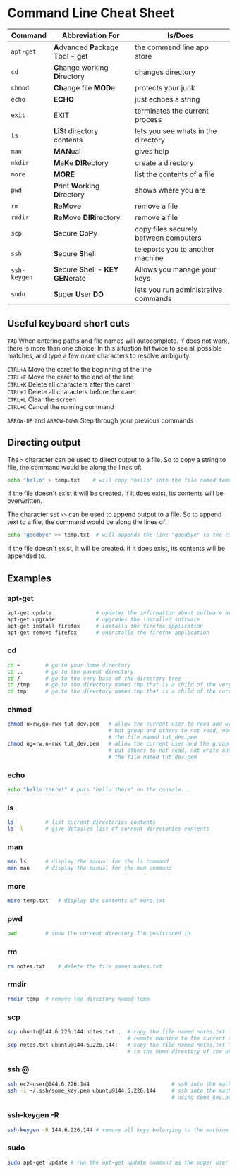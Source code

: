 # Command Line Cheat Sheet


| Command   | Abbreviation For                        | Is/Does |
|-----------|-----------------------------------------|---------|
| `apt-get` | **A**dvanced **P**ackage **T**ool - get | the command line app store |
| `cd`      | **C**hange working **D**irectory        | changes directory |
| `chmod`   | **Ch**ange file **MOD**e                | protects your junk |
| `echo`    | **ECHO**                                | just echoes a string |
| `exit`    | EXIT                                    | terminates the current process |
| `ls`      | **L**i**S**t directory contents         | lets you see whats in the directory |
| `man`     | **MAN**ual                              | gives help |
| `mkdir`   | **M**a**K**e **DIR**ectory              | create a directory |
| `more`    | **MORE**                                | list the contents of a file |
| `pwd`     | **P**rint **W**orking **D**irectory     | shows where you are |
| `rm`      | **R**e**M**ove                          | remove a file |
| `rmdir`   | **R**e**M**ove **DIR**irectory          | remove a file |
| `scp`     | **S**ecure **C**o**P**y                 | copy files securely between computers |
| `ssh`     | **S**ecure **Sh**ell                    | teleports you to another machine |
| `ssh-keygen` | **S**ecure **Sh**ell - **KEY** **GEN**erate | Allows you manage your keys |
| `sudo`    | **S**uper **U**ser **DO**               | lets you run administrative commands |

## Useful keyboard short cuts

`TAB`       When entering paths and file names will autocomplete. If does not work, there is more than one choice.
            In this situation hit twice to see all possible matches, and type a few more characters to resolve ambiguity.

`CTRL+A`    Move the caret to the beginning of the line<br />
`CTRL+E`    Move the caret to the end of the line<br />
`CTRL+K`    Delete all characters after the caret<br />
`CTRL+J`    Delete all characters before the caret<br />
`CTRL+L`    Clear the screen<br />
`CTRL+C`    Cancel the running command<br />

`ARROW-UP` and `ARROW-DOWN` Step through your previous commands

## Directing output

The `>` character can be used to direct output to a file. So to copy a string to file, the command would be along
the lines of:

```bash
echo "hello" > temp.txt    # will copy "hello" into the file named temp.text
```

If the file doesn't exist it will be created. If it does exist, its contents will be overwritten.

The character set `>>` can be used to append output to a file. So to append text to a file, the command would be
along the lines of:

```bash
echo "goodbye" >> temp.txt  # will appends the line "goodbye" to the contents of temp.txt
```

If the file doesn't exist, it will be created. If it does exist, its contents will be appended to.

## Examples

### apt-get

```bash
apt-get update              # updates the information about software available
apt-get upgrade             # upgrades the installed software
apt-get install firefox     # installs the firefox application
apt-get remove firefox      # uninstalls the firefox application
```

### cd <directory>

```bash
cd ~        # go to your home directory
cd ..       # go to the parent directory
cd /        # go to the very base of the directory tree
cd /tmp     # go to the directory named tmp that is a child of the very base of the directory tree
cd tmp      # go to the directory named tmp that is a child of the current directory
```

### chmod <mode> <file>

```bash
chmod u=rw,go-rwx tut_dev.pem   # allow the current user to read and write, 
                                # but group and others to not read, not write and not execute
                                # the file named tut_dev.pem
chmod ug=rw,o-rwx tut_dev.pem   # allow the current user and the group to read and write, 
                                # but others to not read, not write and not execute  
                                # the file named tut_dev.pem
```

### echo <string>

```bash
echo "hello there!" # puts "hello there" on the console...
```

### ls

```bash
ls          # list current directories contents
ls -l       # give detailed list of current directories contents
```

### man <command>

```bash
man ls      # display the manual for the ls command
man man     # display the manual for the man command
```

### more <filename>

```bash
more temp.txt   # display the contents of more.txt
```

### pwd 

```bash
pwd         # show the current directory I'm positioned in
```

### rm <filename>

```bash
rm notes.txt    # delete the file named notes.txt
```

### rmdir <directory>

```bash
rmdir temp  # remove the directory named temp
```

### scp <from> <to>

```bash
scp ubuntu@144.6.226.144:notes.txt .  # copy the file named notes.txt from the home directory of the ubuntu user on the
                                      # remote machine to the current directory on the local machine
scp notes.txt ubuntu@144.6.226.144:   # copy the file named notes.txt from the current directory on the local machine
                                      # to the home directory of the ubuntu user on the remote machine 
```

### ssh <user>@<address>

```bash
ssh ec2-user@144.6.226.144                          # ssh into the machine at IP 144.6.226.144 as the ec2-user user
ssh -i ~/.ssh/some_key.pem ubuntu@144.6.226.144     # ssh into the machine at IP 144.6.226.144 as the ubuntu user 
                                                    # using some_key.pem as the key
```

### ssh-keygen -R <hostname>

```bash
ssh-keygen -R 144.6.226.144 # remove all keys belonging to the machine 144.6.226.144 from the known hosts file
```

### sudo <command>

```bash
sudo apt-get update # run the apt-get update command as the super user
```
